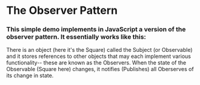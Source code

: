# The Observer Pattern
### This simple demo implements in JavaScript a version of the observer pattern. It essentially works like this:

There is an object (here it's the Square) called the Subject (or Observable) and it stores references to other objects that may each implement various functionality-- these are known as the Observers. When the state of the Observable (Square here) changes, it notifies (Publishes) all Oberserves of its change in state.